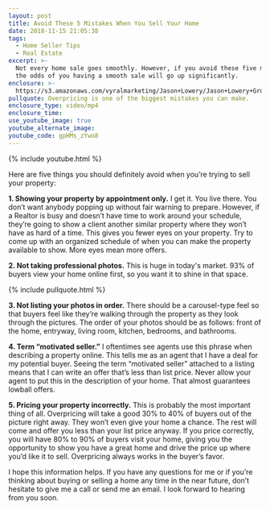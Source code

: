 ```yaml
---
layout: post
title: Avoid These 5 Mistakes When You Sell Your Home
date: 2018-11-15 21:05:38
tags:
  - Home Seller Tips
  - Real Estate
excerpt: >-
  Not every home sale goes smoothly. However, if you avoid these five mistakes,
  the odds of you having a smooth sale will go up significantly.
enclosure: >-
  https://s3.amazonaws.com/vyralmarketing/Jason+Lowery/Jason+Lowery+Group-+Avoid+These+5+Mistakes+When+You+Sell+Your+Home.mp4
pullquote: Overpricing is one of the biggest mistakes you can make.
enclosure_type: video/mp4
enclosure_time:
use_youtube_image: true
youtube_alternate_image:
youtube_code: gpHMs_zYwo8
---
```


{% include youtube.html %}

Here are five things you should definitely avoid when you’re trying to sell your property:

**1. Showing your property by appointment only.** I get it. You live there. You don’t want anybody popping up without fair warning to prepare. However, if a Realtor is busy and doesn’t have time to work around your schedule, they’re going to show a client another similar property where they won’t have as hard of a time. This gives you fewer eyes on your property. Try to come up with an organized schedule of when you can make the property available to show. More eyes mean more offers.

**2. Not taking professional photos.** This is huge in today's market. 93% of buyers view your home online first, so you want it to shine in that space.

{% include pullquote.html %}

**3. Not listing your photos in order.** There should be a carousel-type feel so that buyers feel like they’re walking through the property as they look through the pictures. The order of your photos should be as follows: front of the home, entryway, living room, kitchen, bedrooms, and bathrooms.

**4. Term “motivated seller.”** I oftentimes see agents use this phrase when describing a property online. This tells me as an agent that I have a deal for my potential buyer. Seeing the term “motivated seller” attached to a listing means that I can write an offer that’s less than list price. Never allow your agent to put this in the description of your home. That almost guarantees lowball offers.

**5. Pricing your property incorrectly.** This is probably the most important thing of all. Overpricing will take a good 30% to 40% of buyers out of the picture right away. They won’t even give your home a chance. The rest will come and offer you less than your list price anyway. If you price correctly, you will have 80% to 90% of buyers visit your home, giving you the opportunity to show you have a great home and drive the price up where you’d like it to sell. Overpricing always works in the buyer’s favor.

I hope this information helps. If you have any questions for me or if you’re thinking about buying or selling a home any time in the near future, don’t hesitate to give me a call or send me an email. I look forward to hearing from you soon.<br>&nbsp;

&nbsp;